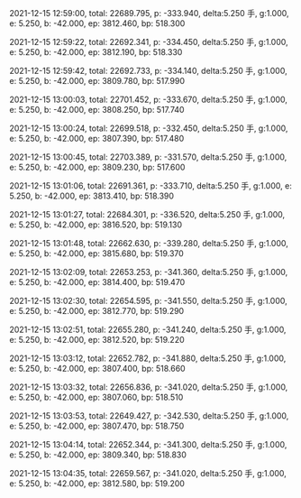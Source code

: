 2021-12-15 12:59:00, total: 22689.795, p: -333.940, delta:5.250 手, g:1.000, e: 5.250, b: -42.000, ep: 3812.460, bp: 518.300

2021-12-15 12:59:22, total: 22692.341, p: -334.450, delta:5.250 手, g:1.000, e: 5.250, b: -42.000, ep: 3812.190, bp: 518.330

2021-12-15 12:59:42, total: 22692.733, p: -334.140, delta:5.250 手, g:1.000, e: 5.250, b: -42.000, ep: 3809.780, bp: 517.990

2021-12-15 13:00:03, total: 22701.452, p: -333.670, delta:5.250 手, g:1.000, e: 5.250, b: -42.000, ep: 3808.250, bp: 517.740

2021-12-15 13:00:24, total: 22699.518, p: -332.450, delta:5.250 手, g:1.000, e: 5.250, b: -42.000, ep: 3807.390, bp: 517.480

2021-12-15 13:00:45, total: 22703.389, p: -331.570, delta:5.250 手, g:1.000, e: 5.250, b: -42.000, ep: 3809.230, bp: 517.600

2021-12-15 13:01:06, total: 22691.361, p: -333.710, delta:5.250 手, g:1.000, e: 5.250, b: -42.000, ep: 3813.410, bp: 518.390

2021-12-15 13:01:27, total: 22684.301, p: -336.520, delta:5.250 手, g:1.000, e: 5.250, b: -42.000, ep: 3816.520, bp: 519.130

2021-12-15 13:01:48, total: 22662.630, p: -339.280, delta:5.250 手, g:1.000, e: 5.250, b: -42.000, ep: 3815.680, bp: 519.370

2021-12-15 13:02:09, total: 22653.253, p: -341.360, delta:5.250 手, g:1.000, e: 5.250, b: -42.000, ep: 3814.400, bp: 519.470

2021-12-15 13:02:30, total: 22654.595, p: -341.550, delta:5.250 手, g:1.000, e: 5.250, b: -42.000, ep: 3812.770, bp: 519.290

2021-12-15 13:02:51, total: 22655.280, p: -341.240, delta:5.250 手, g:1.000, e: 5.250, b: -42.000, ep: 3812.520, bp: 519.220

2021-12-15 13:03:12, total: 22652.782, p: -341.880, delta:5.250 手, g:1.000, e: 5.250, b: -42.000, ep: 3807.400, bp: 518.660

2021-12-15 13:03:32, total: 22656.836, p: -341.020, delta:5.250 手, g:1.000, e: 5.250, b: -42.000, ep: 3807.060, bp: 518.510

2021-12-15 13:03:53, total: 22649.427, p: -342.530, delta:5.250 手, g:1.000, e: 5.250, b: -42.000, ep: 3807.470, bp: 518.750

2021-12-15 13:04:14, total: 22652.344, p: -341.300, delta:5.250 手, g:1.000, e: 5.250, b: -42.000, ep: 3809.340, bp: 518.830

2021-12-15 13:04:35, total: 22659.567, p: -341.020, delta:5.250 手, g:1.000, e: 5.250, b: -42.000, ep: 3812.580, bp: 519.200
